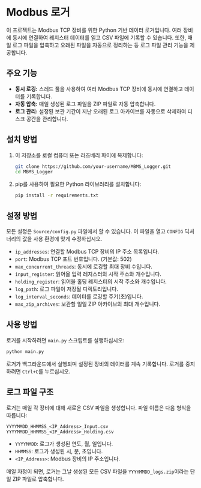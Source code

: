 # Modbus 로거

이 프로젝트는 Modbus TCP 장비를 위한 Python 기반 데이터 로거입니다. 여러 장비에 동시에 연결하여 레지스터 데이터를 읽고 CSV 파일에 기록할 수 있습니다. 또한, 매일 로그 파일을 압축하고 오래된 파일을 자동으로 정리하는 등 로그 파일 관리 기능을 제공합니다.

## 주요 기능

- **동시 로깅:** 스레드 풀을 사용하여 여러 Modbus TCP 장비에 동시에 연결하고 데이터를 기록합니다.
- **자동 압축:** 매일 생성된 로그 파일을 ZIP 파일로 자동 압축합니다.
- **로그 관리:** 설정된 보관 기간이 지난 오래된 로그 아카이브를 자동으로 삭제하여 디스크 공간을 관리합니다.

## 설치 방법

1.  이 저장소를 로컬 컴퓨터 또는 라즈베리 파이에 복제합니다:
    ```bash
    git clone https://github.com/your-username/MBMS_Logger.git
    cd MBMS_Logger
    ```

2.  pip를 사용하여 필요한 Python 라이브러리를 설치합니다:
    ```bash
    pip install -r requirements.txt
    ```

## 설정 방법

모든 설정은 `Source/config.py` 파일에서 할 수 있습니다. 이 파일을 열고 `CONFIG` 딕셔너리의 값을 사용 환경에 맞게 수정하십시오.

- `ip_addresses`: 연결할 Modbus TCP 장비의 IP 주소 목록입니다.
- `port`: Modbus TCP 포트 번호입니다. (기본값: 502)
- `max_concurrent_threads`: 동시에 로깅할 최대 장비 수입니다.
- `input_register`: 읽어올 입력 레지스터의 시작 주소와 개수입니다.
- `holding_register`: 읽어올 홀딩 레지스터의 시작 주소와 개수입니다.
- `log_path`: 로그 파일이 저장될 디렉토리입니다.
- `log_interval_seconds`: 데이터를 로깅할 주기(초)입니다.
- `max_zip_archives`: 보관할 일일 ZIP 아카이브의 최대 개수입니다.

## 사용 방법

로거를 시작하려면 `main.py` 스크립트를 실행하십시오:

```bash
python main.py
```

로거가 백그라운드에서 실행되며 설정된 장비의 데이터를 계속 기록합니다. 로거를 중지하려면 `Ctrl+C`를 누르십시오.

## 로그 파일 구조

로거는 매일 각 장비에 대해 새로운 CSV 파일을 생성합니다. 파일 이름은 다음 형식을 따릅니다:

`YYYYMMDD_HHMMSS_<IP_Address>_Input.csv`
`YYYYMMDD_HHMMSS_<IP_Address>_Holding.csv`

- `YYYYMMDD`: 로그가 생성된 연도, 월, 일입니다.
- `HHMMSS`: 로그가 생성된 시, 분, 초입니다.
- `<IP_Address>`: Modbus 장비의 IP 주소입니다.

매일 자정이 되면, 로거는 그날 생성된 모든 CSV 파일을 `YYYYMMDD_logs.zip`이라는 단일 ZIP 파일로 압축합니다.

